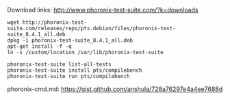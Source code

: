 Download links: http://www.phoronix-test-suite.com/?k=downloads
```shell
wget http://phoronix-test-suite.com/releases/repo/pts.debian/files/phoronix-test-suite_8.4.1_all.deb
dpkg -i phoronix-test-suite_8.4.1_all.deb 
apt-get install -f -q
ln -s /custom/location /var/lib/phoronix-test-suite

phoronix-test-suite list-all-tests
phoronix-test-suite install pts/compilebench
phoronix-test-suite run pts/compilebench
```

phoronix-cmd.md: https://gist.github.com/anshula/728a76297e4a4ee7688d
